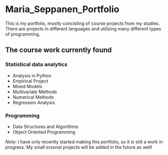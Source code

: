 # Maria_Seppanen_Portfolio

This is my portfolio, mostly concisting of course projects from my studies. There are projects in different languages and utilizing many different types of programming. 

## The course work currently found

### Statistical data analytics
* Analysis in Python
* Empirical Project
* Mixed Models
* Multivariate Methods
* Numerical Methods
* Regression Analysis 


### Programming
* Data Structures and Algorithms
* Object Oriented Programming


*Note:* I have only recently started making this portfolio, so it is still a work in progress. My small ersonal projects will be added in the future as well! 
